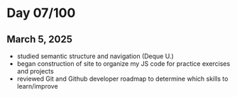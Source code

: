 # Day 07/100
## March 5, 2025

- studied semantic structure and navigation (Deque U.)
- began construction of site to organize my JS code for practice exercises and projects
- reviewed Git and Github developer roadmap to determine which skills to learn/improve